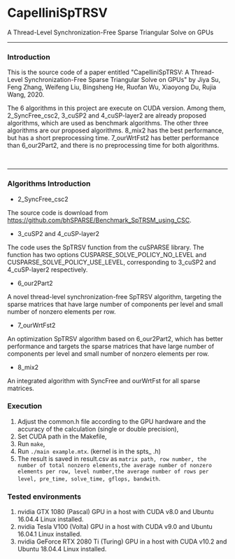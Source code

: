 # CapelliniSpTRSV
A Thread-Level Synchronization-Free Sparse Triangular Solve on GPUs
<br><hr>
<h3>Introduction</h3>

This is the source code of a paper entitled "CapelliniSpTRSV: A Thread-Level Synchronization-Free Sparse Triangular Solve on GPUs" by Jiya Su, Feng Zhang, Weifeng Liu, Bingsheng He, Ruofan Wu, Xiaoyong Du, Rujia Wang, 2020.

The 6 algorithms in this project are execute on CUDA version. Among them, 2_SyncFree_csc2, 3_cuSP2 and 4_cuSP-layer2 are already proposed algorithms, which are used as benchmark algorithms. The other three algorithms are our proposed algorithms. 8_mix2 has the best performance, but has a short preprocessing time. 7_ourWrtFst2 has better performance than 6_our2Part2, and there is no preprocessing time for both algorithms.

<br><hr>
<h3>Algorithms Introduction</h3>

- 2_SyncFree_csc2

The source code is download from https://github.com/bhSPARSE/Benchmark_SpTRSM_using_CSC.

- 3_cuSP2 and 4_cuSP-layer2

The code uses the SpTRSV function from the cuSPARSE library. The function has two options CUSPARSE_SOLVE_POLICY_NO_LEVEL and CUSPARSE_SOLVE_POLICY_USE_LEVEL, corresponding to 3_cuSP2 and 4_cuSP-layer2 respectively.

- 6_our2Part2

A novel thread-level synchronization-free SpTRSV algorithm, targeting the sparse matrices that have large number of components per level and small number of nonzero elements per row.

- 7_ourWrtFst2

An optimization SpTRSV algorithm based on 6_our2Part2, which has better performance and targets the sparse matrices that have large number of components per level and small number of nonzero elements per row.

- 8_mix2

An integrated algorithm with SyncFree and ourWrtFst for all sparse matrices.

<h3>Execution</h3>

1. Adjust the common.h file according to the GPU hardware and the accuracy of the calculation (single or double precision),
2. Set CUDA path in the Makefile,
3. Run ``make``,
4. Run ``./main example.mtx``. (kernel is in the spts_ .h)
5. The result is saved in result.csv as ``matrix path, row number, the number of total nonzero elements,the average number of nonzero elements per row, level number,the average number of rows per level, pre_time, solve_time, gflops, bandwith``.

<h3>Tested environments</h3>

1. nvidia GTX 1080 (Pascal) GPU in a host with CUDA v8.0 and Ubuntu 16.04.4 Linux installed.
3. nvidia Tesla V100 (Volta) GPU in a host with CUDA v9.0 and Ubuntu 16.04.1 Linux installed.
1. nvidia GeForce RTX 2080 Ti (Turing) GPU in a host with CUDA v10.2 and Ubuntu 18.04.4 Linux installed.



